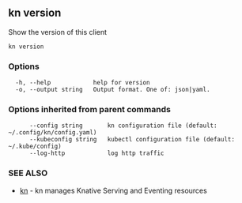## kn version

Show the version of this client

```
kn version
```

### Options

```
  -h, --help            help for version
  -o, --output string   Output format. One of: json|yaml.
```

### Options inherited from parent commands

```
      --config string       kn configuration file (default: ~/.config/kn/config.yaml)
      --kubeconfig string   kubectl configuration file (default: ~/.kube/config)
      --log-http            log http traffic
```

### SEE ALSO

* [kn](kn.md)	 - kn manages Knative Serving and Eventing resources

